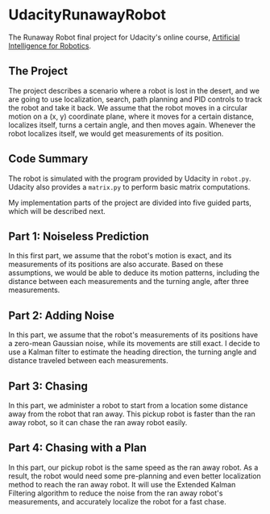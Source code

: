 # UdacityRunawayRobot
The Runaway Robot final project for Udacity's online course, [Artificial Intelligence for Robotics](https://classroom.udacity.com/courses/cs373).

## The Project
The project describes a scenario where a robot is lost in the desert, and we are going to use localization, search, path
planning and PID controls to track the robot and take it back. We assume that the robot moves in a circular motion on a (x, y)
coordinate plane, where it moves for a certain distance, localizes itself, turns a certain angle, and then moves again.
Whenever the robot localizes itself, we would get measurements of its position.

## Code Summary
The robot is simulated with the program provided by Udacity in `robot.py`. Udacity also provides a `matrix.py` to perform basic
matrix computations.

My implementation parts of the project are divided into five guided parts, which will be described next.

## Part 1: Noiseless Prediction
In this first part, we assume that the robot's motion is exact, and its measurements of its positions are also accurate. Based
on these assumptions, we would be able to deduce its motion patterns, including the distance between each measurements and the
turning angle, after three measurements.

## Part 2: Adding Noise
In this part, we assume that the robot's measurements of its positions have a zero-mean Gaussian noise, while its movements are
still exact. I decide to use a Kalman filter to estimate the heading direction, the turning angle and distance traveled between
each measurements.

## Part 3: Chasing
In this part, we administer a robot to start from a location some distance away from the robot that ran away. This
pickup robot is faster than the ran away robot, so it can chase the ran away robot easily.

## Part 4: Chasing with a Plan
In this part, our pickup robot is the same speed as the ran away robot. As a result, the robot would need some pre-planning
and even better localization method to reach the ran away robot. It will use the Extended Kalman Filtering algorithm to reduce
the noise from the ran away robot's measurements, and accurately localize the robot for a fast chase.
